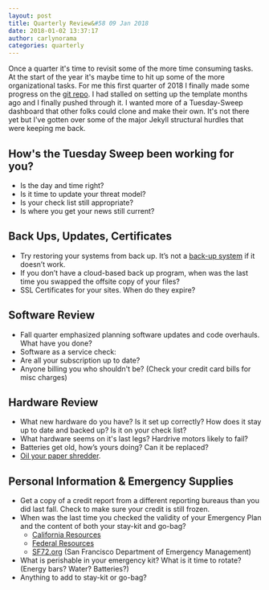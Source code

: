 ```yaml
---
layout: post
title: Quarterly Review&#58 09 Jan 2018
date: 2018-01-02 13:37:17
author: carlynorama
categories: quarterly
---
```


Once a quarter it's time to revisit some of the more time consuming tasks. At the start of the year it's maybe time to hit up some of the more organizational tasks. For me this first quarter of 2018 I finally made some progress on the [git repo](https://carlynorama.github.io/tuesday/). I had stalled on setting up the template months ago and I finally pushed through it. I wanted more of a Tuesday-Sweep dashboard that other folks could clone and make their own. It's not there yet but I've gotten over some of the major Jekyll structural hurdles that were keeping me back.

## How's the Tuesday Sweep been working for you?
* Is the day and time right?
* Is it time to update your threat model?
* Is your check list still appropriate?
* Is where you get your news still current?

## Back Ups, Updates, Certificates

*   Try restoring your systems from back up. It’s not a [back-up system](https://blog.crashspace.org/2016/11/one-thing-to-do-today-tuesday-sweep-where-are-your-backups/) if it doesn’t work.
*   If you don’t have a cloud-based back up program, when was the last time you swapped the offsite copy of your files?
*   SSL Certificates for your sites. When do they expire?

## Software Review
*   Fall quarter emphasized planning software updates and code overhauls. What have you done?
*   Software as a service check:
  * Are all your subscription up to date?
  * Anyone billing you who shouldn't be? (Check your credit card bills for misc charges)  

## Hardware Review

*   What new hardware do you have? Is it set up correctly? How does it stay up to date and backed up? Is it on your check list?
*   What hardware seems on it's last legs? Hardrive motors likely to fail?
*   Batteries get old, how’s yours doing? Can it be replaced?
*   [Oil your paper shredder](https://lifehacker.com/5875771/oil-your-paper-shredder-with-canola-oil-to-keep-it-running-in-top-shape).

## Personal Information & Emergency Supplies

*   Get a copy of a credit report from a different reporting bureaus than you did last fall. Check to make sure your credit is still frozen.
*   When was the last time you checked the validity of your Emergency Plan and the content of both your stay-kit and go-bag?
    *   [California Resources](http://www.caloes.ca.gov/)
    *   [Federal Resources](https://www.ready.gov/make-a-plan)
    *   [SF72.org](http://www.sf72.org/) (San Francisco Department of Emergency Management)
*   What is perishable in your emergency kit? What is it time to rotate? (Energy bars? Water? Batteries?)
*   Anything to add to stay-kit or go-bag?
